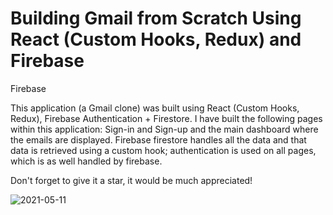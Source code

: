 # Building Gmail from Scratch Using React (Custom Hooks, Redux) and Firebase
 Firebase

This application (a Gmail clone) was built using React (Custom Hooks, Redux), Firebase Authentication + Firestore. I have built the following pages within this application: Sign-in and Sign-up and the main dashboard where the emails are displayed. Firebase firestore handles all the data and that data is retrieved using a custom hook; authentication is used on all pages, which is as well handled by firebase.


Don't forget to give it a star, it would be much appreciated! 

![2021-05-11](https://user-images.githubusercontent.com/64571039/117873451-cb7bce00-b26d-11eb-85ed-b103537b1773.png)
